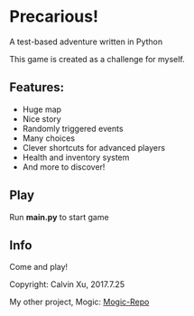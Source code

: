 # Precarious!
A test-based adventure written in Python

This game is created as a challenge for myself.

## Features:

* Huge map
* Nice story
* Randomly triggered events
* Many choices
* Clever shortcuts for advanced players
* Health and inventory system
* And more to discover!

## Play
Run **main.py** to start game

## Info

Come and play!

Copyright: Calvin Xu, 2017.7.25

My other project, Mogic: [Mogic-Repo](https://github.com/Calvin-Xu/Mogic)
